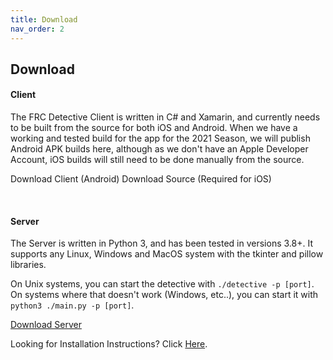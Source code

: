 ```yaml
---
title: Download
nav_order: 2
---
```


## Download

#### Client

The FRC Detective Client is written in C# and Xamarin, and currently needs to be built from the source for both iOS and Android. When we have a working and tested build for the app for the 2021 Season, we will publish Android APK builds here, although as we don't have an Apple Developer Account, iOS builds will still need to be done manually from the source.

<a class="btn"><i class="fa fa-download"></i> Download Client (Android)</a>          <a class="btn"><i class="fa fa-download"></i> Download Source (Required for iOS)</a>

<br>

#### Server

The Server is written in Python 3, and has been tested in versions 3.8+. It supports any Linux, Windows and MacOS system with the tkinter and pillow libraries.

On Unix systems, you can start the detective with `./detective -p [port]`. On systems where that doesn't work (Windows, etc..), you can start it with `python3 ./main.py -p [port]`.

<a class="btn" href="/download/DetectiveServer-Release.zip"><i class="fa fa-download"></i> Download Server</a>         

Looking for Installation Instructions? Click <a href="/FRCDetective/docs/Installation Instructions">Here</a>.